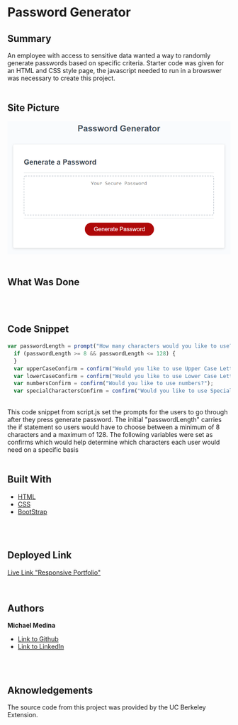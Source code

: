 # Password Generator

## Summary
An employee with access to sensitive data wanted a way to randomly generate passwords based on specific criteria. Starter code was given for an HTML and CSS style page, the javascript needed to run in a browswer was necessary to create this project.
<br>
<br>

## Site Picture
![Site](Assets/03-javascript-homework-demo.png)
<br>
<br>

## What Was Done

<br>
<br>

## Code Snippet
```javascript
var passwordLength = prompt("How many characters would you like to use?")
  if (passwordLength >= 8 && passwordLength <= 128) {
  }
  var upperCaseConfirm = confirm("Would you like to use Upper Case Letters?");
  var lowerCaseConfirm = confirm("Would you like to use Lower Case Letters?");
  var numbersConfirm = confirm("Would you like to use numbers?");
  var specialCharactersConfirm = confirm("Would you like to use Special Characters?");  
  
```
This code snippet from script.js set the prompts for the users to go through after they press generate password. The initial "passwordLength" carries the if statement
so users would have to choose between a minimum of 8 characters and a maximum of 128. The following variables were set as confirms which would help determine which 
characters each user would need on a specific basis
<br>
<br>

## Built With

* [HTML](https://developer.mozilla.org/en-US/docs/Web/HTML)
* [CSS](https://developer.mozilla.org/en-US/docs/Web/CSS)
* [BootStrap](https://getbootstrap.com/)

<br>
<br>

## Deployed Link

[Live Link "Responsive Portfolio"](https://michaelanthonyyy.github.io/password-generator/)

<br>

## Authors

**Michael Medina** 
- [Link to Github](https://github.com/michaelanthonyyy)
- [Link to LinkedIn](https://www.linkedin.com/in/michael-medina-22aa70200?lipi=urn%3Ali%3Apage%3Ad_flagship3_profile_view_base_contact_details%3B311BosSLTMS4JkhAfkX61A%3D%3D)

<br>
<br>

## Aknowledgements

The source code from this project was provided by the UC Berkeley Extension.